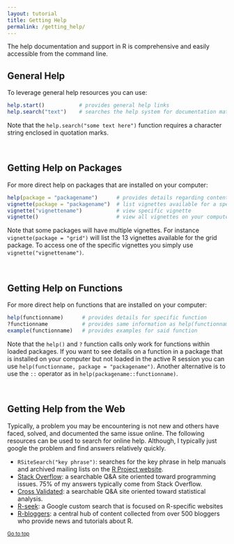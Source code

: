 ```yaml
---
layout: tutorial
title: Getting Help
permalink: /getting_help/
---
```




The help documentation and support in R is comprehensive and easily accessible from the command line.  

## General Help
To leverage general help resources you can use:  


```r
help.start()           # provides general help links
help.search("text")    # searches the help system for documentation matching a given character string
```

Note that the `help.search("some text here")` function requires a character string enclosed in quotation marks.

<br>

## Getting Help on Packages

For more direct help on packages that are installed on your computer:


```r
help(package = "packagename")      # provides details regarding contents of a package
vignette(package = "packagename")  # list vignettes available for a specific package
vignette("vignettename")           # view specific vignette
vignette()                         # view all vignettes on your computer
```

Note that some packages will have multiple vignettes.  For instance `vignette(package = "grid")` will list the 13 vignettes available for the grid package.  To access one of the specific vignettes you simply use `vignette("vignettename")`.  

<br>

## Getting Help on Functions

For more direct help on functions that are installed on your computer:


```r
help(functionname)      # provides details for specific function
?functionname           # provides same information as help(functionname) 
example(functionname)   # provides examples for said function
```

Note that the `help()` and `?` function calls only work for functions within loaded packages.  If you want to see details on a function in a package that is installed on your computer but not loaded in the active R session you can use `help(functionname, package = "packagename")`.  Another alternative is to use the `::` operator as in `help(packagename::functionname)`.

<br>

## Getting Help from the Web
Typically, a problem you may be encountering is not new and others have faced, solved, and documented the same issue online.  The following resources can be used to search for online help.  Although, I typically just google the problem and find answers relatively quickly.

* `RSiteSearch("key phrase")`:  searches for the key phrase in help manuals and archived mailing lists on the [R Project website]("http://search.r-project.org/").
* [Stack Overflow](http://stackoverflow.com/): a searchable Q&A site oriented toward programming issues.  75% of my answers typically come from Stack Overflow.
* [Cross Validated](http://stats.stackexchange.com/): a searchable Q&A site oriented toward statistical analysis.
* [R-seek](http://rseek.org): a Google custom search that is focused on R-specific websites
* [R-bloggers](http://www.r-bloggers.com/): a central hub of content collected from over 500 bloggers who provide news and tutorials about R.

<small><a href="#">Go to top</a></small>
